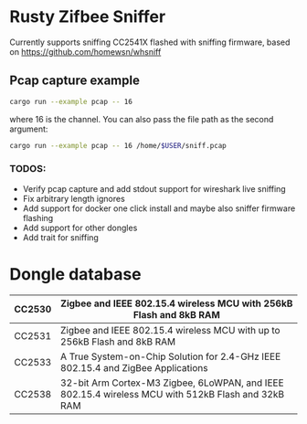 # Rusty Zifbee Sniffer

Currently supports sniffing CC2541X flashed with sniffing firmware, based on https://github.com/homewsn/whsniff

## Pcap capture example

```bash
cargo run --example pcap -- 16
```

where 16 is the channel. You can also pass the file path as the second argument:

```bash
cargo run --example pcap -- 16 /home/$USER/sniff.pcap
```

### TODOS:

- Verify pcap capture and add stdout support for wireshark live sniffing
- Fix arbitrary length ignores
- Add support for docker one click install and maybe also sniffer firmware flashing
- Add support for other dongles
- Add trait for sniffing

# Dongle database

| CC2530 | Zigbee and IEEE 802.15.4 wireless MCU with 256kB Flash and 8kB RAM                                 |
|--------|----------------------------------------------------------------------------------------------------|
| CC2531 | Zigbee and IEEE 802.15.4 wireless MCU with up to 256kB Flash and 8kB RAM                           |
| CC2533 | A True System-on-Chip Solution for 2.4-GHz IEEE 802.15.4 and ZigBee Applications                   |
| CC2538 | 32-bit Arm Cortex-M3 Zigbee, 6LoWPAN, and IEEE 802.15.4 wireless MCU with 512kB Flash and 32kB RAM |